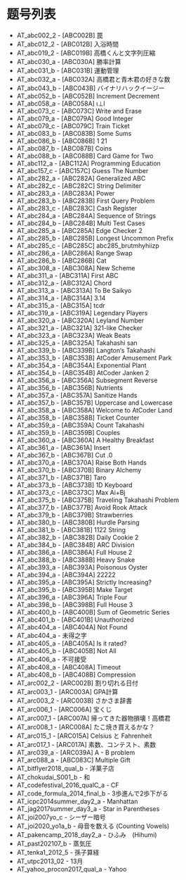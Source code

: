 # 题号列表

- AT_abc002_2 - [ABC002B] 罠
- AT_abc012_2 - [ABC012B] 入浴時間
- AT_abc019_2 - [ABC019B] 高橋くんと文字列圧縮
- AT_abc030_a - [ABC030A] 勝率計算
- AT_abc031_b - [ABC031B] 運動管理
- AT_abc032_a - [ABC032A] 高橋君と青木君の好きな数
- AT_abc043_b - [ABC043B] バイナリハックイージー
- AT_abc052_b - [ABC052B] Increment Decrement
- AT_abc058_a - [ABC058A] ι⊥l
- AT_abc073_c - [ABC073C] Write and Erase
- AT_abc079_a - [ABC079A] Good Integer
- AT_abc079_c - [ABC079C] Train Ticket
- AT_abc083_b - [ABC083B] Some Sums
- AT_abc086_b - [ABC086B] 1 21
- AT_abc087_b - [ABC087B] Coins
- AT_abc088_b - [ABC088B] Card Game for Two
- AT_abc112_a - [ABC112A] Programming Education
- AT_abc157_c - [ABC157C] Guess The Number
- AT_abc282_a - [ABC282A] Generalized ABC
- AT_abc282_c - [ABC282C] String Delimiter
- AT_abc283_a - [ABC283A] Power
- AT_abc283_b - [ABC283B] First Query Problem
- AT_abc283_c - [ABC283C] Cash Register
- AT_abc284_a - [ABC284A] Sequence of Strings
- AT_abc284_b - [ABC284B] Multi Test Cases
- AT_abc285_a - [ABC285A] Edge Checker 2
- AT_abc285_b - [ABC285B] Longest Uncommon Prefix
- AT_abc285_c - [ABC285C] abc285_brutmhyhiizp
- AT_abc286_a - [ABC286A] Range Swap
- AT_abc286_b - [ABC286B] Cat
- AT_abc308_a - [ABC308A] New Scheme
- AT_abc311_a - [ABC311A] First ABC
- AT_abc312_a - [ABC312A] Chord
- AT_abc313_a - [ABC313A] To Be Saikyo
- AT_abc314_a - [ABC314A] 3.14
- AT_abc315_a - [ABC315A] tcdr
- AT_abc319_a - [ABC319A] Legendary Players
- AT_abc320_a - [ABC320A] Leyland Number
- AT_abc321_a - [ABC321A] 321-like Checker
- AT_abc323_a - [ABC323A] Weak Beats
- AT_abc325_a - [ABC325A] Takahashi san
- AT_abc339_b - [ABC339B] Langton‘s Takahashi
- AT_abc353_b - [ABC353B] AtCoder Amusement Park
- AT_abc354_a - [ABC354A] Exponential Plant
- AT_abc354_b - [ABC354B] AtCoder Janken 2
- AT_abc356_a - [ABC356A] Subsegment Reverse
- AT_abc356_b - [ABC356B] Nutrients
- AT_abc357_a - [ABC357A] Sanitize Hands
- AT_abc357_b - [ABC357B] Uppercase and Lowercase
- AT_abc358_a - [ABC358A] Welcome to AtCoder Land
- AT_abc358_b - [ABC358B] Ticket Counter
- AT_abc359_a - [ABC359A] Count Takahashi
- AT_abc359_b - [ABC359B] Couples
- AT_abc360_a - [ABC360A] A Healthy Breakfast
- AT_abc361_a - [ABC361A] Insert
- AT_abc367_b - [ABC367B] Cut .0
- AT_abc370_a - [ABC370A] Raise Both Hands
- AT_abc370_b - [ABC370B] Binary Alchemy
- AT_abc371_b - [ABC371B] Taro
- AT_abc373_b - [ABC373B] 1D Keyboard
- AT_abc373_c - [ABC373C] Max Ai+Bj
- AT_abc375_b - [ABC375B] Traveling Takahashi Problem
- AT_abc377_b - [ABC377B] Avoid Rook Attack
- AT_abc379_b - [ABC379B] Strawberries
- AT_abc380_b - [ABC380B] Hurdle Parsing
- AT_abc381_b - [ABC381B] 1122 String
- AT_abc382_b - [ABC382B] Daily Cookie 2
- AT_abc384_b - [ABC384B] ARC Division
- AT_abc386_a - [ABC386A] Full House 2
- AT_abc388_b - [ABC388B] Heavy Snake
- AT_abc393_a - [ABC393A] Poisonous Oyster
- AT_abc394_a - [ABC394A] 22222
- AT_abc395_a - [ABC395A] Strictly Increasing?
- AT_abc395_b - [ABC395B] Make Target
- AT_abc396_a - [ABC396A] Triple Four
- AT_abc398_b - [ABC398B] Full House 3
- AT_abc400_b - [ABC400B] Sum of Geometric Series
- AT_abc401_b - [ABC401B] Unauthorized
- AT_abc404_a - [ABC404A] Not Found
- AT_abc404_a - 未得之字
- AT_abc405_a - [ABC405A] Is it rated?
- AT_abc405_b - [ABC405B] Not All
- AT_abc406_a - 不可接受
- AT_abc408_a - [ABC408A] Timeout
- AT_abc408_b - [ABC408B] Compression
- AT_arc002_2 - [ARC002B] 割り切れる日付
- AT_arc003_1 - [ARC003A] GPA計算
- AT_arc003_2 - [ARC003B] さかさま辞書
- AT_arc006_1 - [ARC006A] 宝くじ
- AT_arc007_1 - [ARC007A] 帰ってきた器物損壊！高橋君
- AT_arc008_1 - [ARC008A] たこ焼き買えるかな？
- AT_arc015_1 - [ARC015A] Celsius と Fahrenheit
- AT_arc017_1 - [ARC017A] 素数、コンテスト、素数
- AT_arc039_a - [ARC039A] A - B problem
- AT_arc088_a - [ABC083C] Multiple Gift
- AT_bitflyer2018_qual_b - 洋菓子店
- AT_chokudai_S001_b - 和
- AT_codefestival_2016_qualC_a - CF
- AT_code_formula_2014_final_b - 3歩進んで2歩下がる
- AT_icpc2014summer_day2_a - Manhattan
- AT_jag2017summer_day3_a - Star in Parentheses
- AT_joi2007yo_c - シーザー暗号
- AT_joi2020_yo1a_b - 母音を数える (Counting Vowels)
- AT_pakencamp_2018_day2_a - ひふみ　(Hihumi)
- AT_past202107_b - 蒸気圧
- AT_tenka1_2012_5 - 孫子算経
- AT_utpc2013_02 - 13月
- AT_yahoo_procon2017_qual_a - Yahoo

